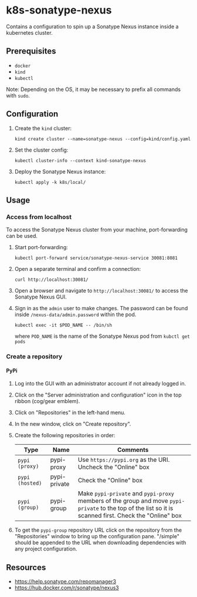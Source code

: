 # k8s-sonatype-nexus

Contains a configuration to spin up a Sonatype Nexus instance inside a kubernetes cluster.

## Prerequisites

* `docker`
* `kind`
* `kubectl`

Note: Depending on the OS, it may be necessary to prefix all commands with `sudo`.

## Configuration

1.  Create the `kind` cluster:
    ```shell
    kind create cluster --name=sonatype-nexus --config=kind/config.yaml
    ```
    
2.  Set the cluster config:
    ```shell
    kubectl cluster-info --context kind-sonatype-nexus
    ```

3.  Deploy the Sonatype Nexus instance:
    ```shell
    kubectl apply -k k8s/local/
    ```

## Usage

### Access from localhost

To access the Sonatype Nexus cluster from your machine, port-forwarding can be used.

1.  Start port-forwarding:
    ```shell
    kubectl port-forward service/sonatype-nexus-service 30081:8081 
    ```
    
2.  Open a separate terminal and confirm a connection:
    ```shell
    curl http://localhost:30081/
    ```
    
3.  Open a browser and navigate to `http://localhost:30081/` to access the Sonatype Nexus GUI.

4.  Sign in as the `admin` user to make changes.  The password can be found inside `/nexus-data/admin.password` within the pod.
    ```shell
    kubectl exec -it $POD_NAME -- /bin/sh
    ```
    where `POD_NAME` is the name of the Sonatype Nexus pod from `kubctl get pods`

### Create a repository

#### PyPi

1.  Log into the GUI with an administrator account if not already logged in.

2.  Click on the "Server administration and configuration" icon in the top ribbon (cog/gear emblem).

3.  Click on "Repositories" in the left-hand menu.

4.  In the new window, click on "Create repository".

5.  Create the following repositories in order:
    
    | Type | Name | Comments |
    | ---- | ---- | -------- |
    | `pypi (proxy)` | pypi-proxy | Use `https://pypi.org` as the URI.  Uncheck the "Online" box |
    | `pypi (hosted)` | pypi-private | Check the "Online" box |
    | `pypi (group)` | pypi-group | Make `pypi-private` and `pypi-proxy` members of the group and move `pypi-private` to the top of the list so it is scanned first.  Check the "Online" box |
    
6.  To get the `pypi-group` repository URL click on the repository from the "Repositories" window to bring up the configuration pane.
    "/simple" should be appended to the URL when downloading dependencies with any project configuration.

## Resources

* https://help.sonatype.com/repomanager3
* https://hub.docker.com/r/sonatype/nexus3
